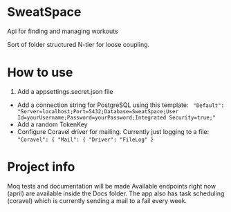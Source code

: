 # SweatSpace
Api for finding and managing workouts

Sort of folder structured N-tier for loose coupling.

# How to use
1. Add a appsettings.secret.json file
- Add a connection string for PostgreSQL using this template: `
"Default": "Server=localhost;Port=5432;Database=SweatSpace;User Id=yourUsername;Password=yourPassword;Integrated Security=true;"`
- Add a random TokenKey
- Configure Coravel driver for mailing. Currently just logging to a file: `"Coravel": {
    "Mail": {
      "Driver": "FileLog"
    }`

# Project info
Moq tests and documentation will be made
Available endpoints right now (april) are available inside the Docs folder.
The app also has task scheduling (coravel) which is currently sending a mail to a fail every week.

